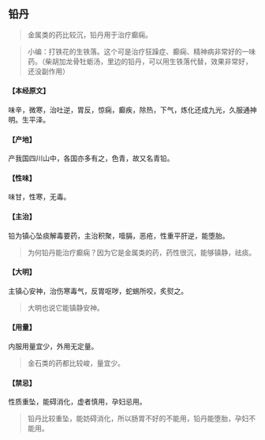 ## 铅丹

> 金属类的药比较沉，铅丹用于治疗癫痫。

> 小编：打铁花的生铁落。这个可是治疗狂躁症、癫痫、精神病非常好的一味药。（柴胡加龙骨牡蛎汤，里边的铅丹，可以用生铁落代替，效果非常好，还没副作用）

#### 【本经原文】
味辛，微寒，治吐逆，胃反，惊痫，癫疾，除热，下气，炼化还成九光，久服通神明。生平泽。
#### 【产地】
产我国四川山中，各国亦多有之，色青，故又名青铅。
#### 【性味】
味甘，性寒，无毒。
#### 【主治】
铅为镇心坠痰解毒要药，主治积聚，噎膈，恶疮，性重平肝逆，能堕胎。

> 为何铅丹能治疗癫痫？因为它是金属类的药，药性很沉，能够镇静，祛痰。

#### 【大明】
主镇心安神，治伤寒毒气，反胃呕哕，蛇蜴所咬，炙熨之。

> 大明也说它能镇静安神。

#### 【用量】
内服用量宜少，外用无定量。

> 金石类的药都比较峻，量宜少。

#### 【禁忌】
性质重坠，能碍消化，虚者慎用，孕妇忌用。

> 铅丹比较重坠，能妨碍消化，所以肠胃不好的不能用，铅丹能堕胎，孕妇不能用。